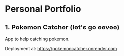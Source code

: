 # Personal Portfolio

## 1. Pokemon Catcher (let's go eevee)
App to help catching pokemon.

Deployment at: https://pokemoncatcher.onrender.com

